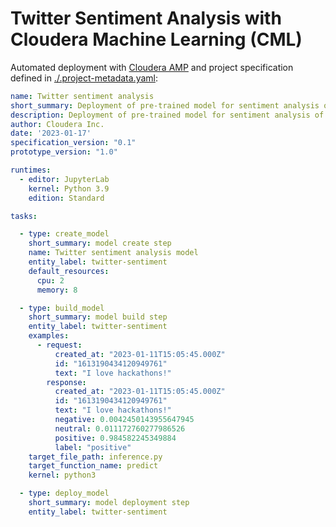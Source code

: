 # Twitter Sentiment Analysis with Cloudera Machine Learning (CML)

Automated deployment with [Cloudera AMP](https://docs.cloudera.com/machine-learning/cloud/applied-ml-prototypes/topics/ml-amp-project-spec.html) and project specification defined in [./.project-metadata.yaml](./.project-metadata.yaml):

```yml
name: Twitter sentiment analysis
short_summary: Deployment of pre-trained model for sentiment analysis of Tweets.
description: Deployment of pre-trained model for sentiment analysis of Tweets.
author: Cloudera Inc.
date: '2023-01-17'
specification_version: "0.1"
prototype_version: "1.0"

runtimes:
  - editor: JupyterLab
    kernel: Python 3.9
    edition: Standard

tasks:

  - type: create_model
    short_summary: model create step
    name: Twitter sentiment analysis model
    entity_label: twitter-sentiment
    default_resources:
      cpu: 2
      memory: 8

  - type: build_model
    short_summary: model build step
    entity_label: twitter-sentiment
    examples:
      - request:
          created_at: "2023-01-11T15:05:45.000Z"
          id: "1613190434120949761"
          text: "I love hackathons!"
        response: 
          created_at: "2023-01-11T15:05:45.000Z"
          id: "1613190434120949761"
          text: "I love hackathons!"
          negative: 0.0042450143955647945
          neutral: 0.011172760277986526
          positive: 0.984582245349884
          label: "positive"
    target_file_path: inference.py
    target_function_name: predict
    kernel: python3

  - type: deploy_model
    short_summary: model deployment step
    entity_label: twitter-sentiment
